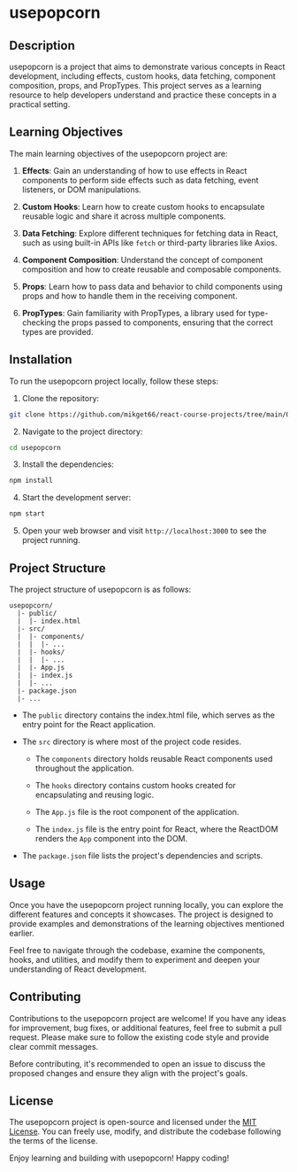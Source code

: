 # usepopcorn

## Description

usepopcorn is a project that aims to demonstrate various concepts in React development, including effects, custom hooks, data fetching, component composition, props, and PropTypes. This project serves as a learning resource to help developers understand and practice these concepts in a practical setting.

## Learning Objectives

The main learning objectives of the usepopcorn project are:

1. **Effects**: Gain an understanding of how to use effects in React components to perform side effects such as data fetching, event listeners, or DOM manipulations.

2. **Custom Hooks**: Learn how to create custom hooks to encapsulate reusable logic and share it across multiple components.

3. **Data Fetching**: Explore different techniques for fetching data in React, such as using built-in APIs like `fetch` or third-party libraries like Axios.

4. **Component Composition**: Understand the concept of component composition and how to create reusable and composable components.

5. **Props**: Learn how to pass data and behavior to child components using props and how to handle them in the receiving component.

6. **PropTypes**: Gain familiarity with PropTypes, a library used for type-checking the props passed to components, ensuring that the correct types are provided.

## Installation

To run the usepopcorn project locally, follow these steps:

1. Clone the repository:

```bash
git clone https://github.com/mikget66/react-course-projects/tree/main/05-usepopcorn.git
```

2. Navigate to the project directory:

```bash
cd usepopcorn
```

3. Install the dependencies:

```bash
npm install
```

4. Start the development server:

```bash
npm start
```



5. Open your web browser and visit `http://localhost:3000` to see the project running.

## Project Structure

The project structure of usepopcorn is as follows:

```
usepopcorn/
  |- public/
  |  |- index.html
  |- src/
  |  |- components/
  |  |  |- ...
  |  |- hooks/
  |  |  |- ...
  |  |- App.js
  |  |- index.js
  |  |- ...
  |- package.json
  |- ...
```

- The `public` directory contains the index.html file, which serves as the entry point for the React application.

- The `src` directory is where most of the project code resides.

  - The `components` directory holds reusable React components used throughout the application.

  - The `hooks` directory contains custom hooks created for encapsulating and reusing logic.

  - The `App.js` file is the root component of the application.

  - The `index.js` file is the entry point for React, where the ReactDOM renders the `App` component into the DOM.

- The `package.json` file lists the project's dependencies and scripts.

## Usage

Once you have the usepopcorn project running locally, you can explore the different features and concepts it showcases. The project is designed to provide examples and demonstrations of the learning objectives mentioned earlier.

Feel free to navigate through the codebase, examine the components, hooks, and utilities, and modify them to experiment and deepen your understanding of React development.

## Contributing

Contributions to the usepopcorn project are welcome! If you have any ideas for improvement, bug fixes, or additional features, feel free to submit a pull request. Please make sure to follow the existing code style and provide clear commit messages.

Before contributing, it's recommended to open an issue to discuss the proposed changes and ensure they align with the project's goals.

## License

The usepopcorn project is open-source and licensed under the [MIT License](https://opensource.org/licenses/MIT). You can freely use, modify, and distribute the codebase following the terms of the license.

Enjoy learning and building with usepopcorn! Happy coding!
